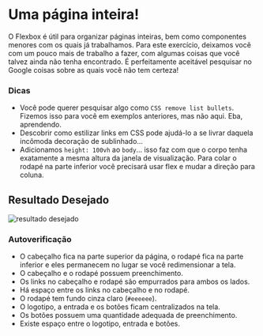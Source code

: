 # Uma página inteira!

O Flexbox é útil para organizar páginas inteiras, bem como componentes menores com os quais já trabalhamos. Para este exercício, deixamos você com um pouco mais de trabalho a fazer, com algumas coisas que você talvez ainda não tenha encontrado. É perfeitamente aceitável pesquisar no Google coisas sobre as quais você não tem certeza!

### Dicas
- Você pode querer pesquisar algo como `CSS remove list bullets`.  Fizemos isso para você em exemplos anteriores, mas não aqui. Eba, aprendendo.
- Descobrir como estilizar links em CSS pode ajudá-lo a se livrar daquela incômoda decoração de sublinhado...
- Adicionamos `height: 100vh` ao `body`... isso faz com que o corpo tenha exatamente a mesma altura da janela de visualização. Para colar o rodapé na parte inferior você precisará usar flex e mudar a direção para coluna.

## Resultado Desejado
![resultado desejado](./desired-outcome.png)

### Autoverificação

- O cabeçalho fica na parte superior da página, o rodapé fica na parte inferior e eles permanecem no lugar se você redimensionar a tela.
- O cabeçalho e o rodapé possuem preenchimento.
- Os links no cabeçalho e rodapé são empurrados para ambos os lados.
- Há espaço entre os links no cabeçalho e no rodapé.
- O rodapé tem fundo cinza claro (`#eeeeee`).
- O logotipo, a entrada e os botões ficam centralizados na tela.
- Os botões possuem uma quantidade adequada de preenchimento.
- Existe espaço entre o logotipo, entrada e botões.